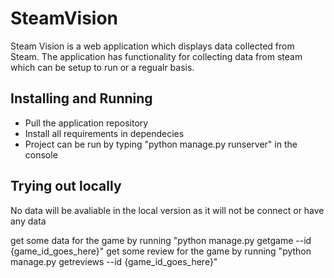 # SteamVision
Steam Vision is a web application which displays data collected from Steam. The application has functionality for collecting data from steam which can be setup to run or a regualr basis.

## Installing and Running
- Pull the application repository
- Install all requirements in dependecies
- Project can be run by typing "python manage.py runserver" in the console

## Trying out locally
No data will be avaliable in the local version as it will not be connect or have any data

get some data for the game by running "python manage.py getgame --id {game_id_goes_here}"
get some review for the game by running "python manage.py getreviews --id {game_id_goes_here}"
